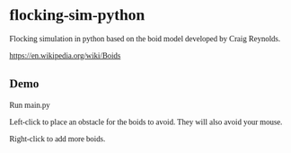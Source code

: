 <span style="font-family:Consolas">

# flocking-sim-python
Flocking simulation in python based on the boid model developed by Craig Reynolds.

https://en.wikipedia.org/wiki/Boids

## Demo
Run main.py

Left-click to place an obstacle for the boids to avoid. They will also avoid your mouse.

Right-click to add more boids.

</span>